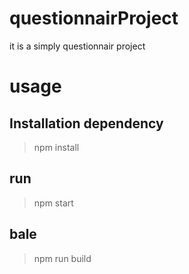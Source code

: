 # questionnairProject
it is a simply questionnair project

# usage
## Installation dependency
> npm install
## run 
> npm start
## bale
> npm run build
